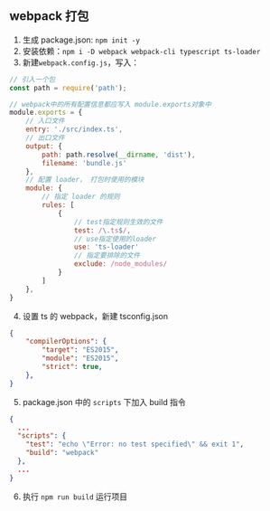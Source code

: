 ## webpack 打包
1. 生成 package.json:  ```npm init -y```
2. 安装依赖：```npm i -D webpack webpack-cli typescript ts-loader```
3. 新建```webpack.config.js```，写入：
```js
// 引入一个包
const path = require('path');

// webpack中的所有配置信息都应写入 module.exports对象中
module.exports = {
    // 入口文件
    entry: './src/index.ts',
    // 出口文件
    output: {
        path: path.resolve(__dirname, 'dist'),
        filename: 'bundle.js'
    },
    // 配置 loader， 打包时使用的模块
    module: {
        // 指定 loader 的规则
        rules: [
            {
                // test指定规则生效的文件
                test: /\.ts$/,
                // use指定使用的loader
                use: 'ts-loader'
                // 指定要排除的文件
                exclude: /node_modules/
            }
        ]
    },
}
```
4. 设置 ts 的 webpack，新建 tsconfig.json
```json
{
    "compilerOptions": {
        "target": "ES2015",
        "module": "ES2015",
        "strict": true,
    },
}
```
5. package.json 中的 `scripts` 下加入 build 指令
```json
{
  ...
  "scripts": {
    "test": "echo \"Error: no test specified\" && exit 1",
    "build": "webpack"
  },
  ...
}
```
6. 执行 ```npm run build``` 运行项目

